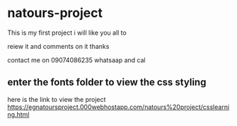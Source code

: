 # natours-project

This is my first project i will like you all to 

reiew it and comments on it thanks

contact me on 09074086235 whatsaap and cal

## enter the fonts folder to view the css styling
 
here is the link to view the project https://egnatoursproject.000webhostapp.com/natours%20project/csslearning.html
